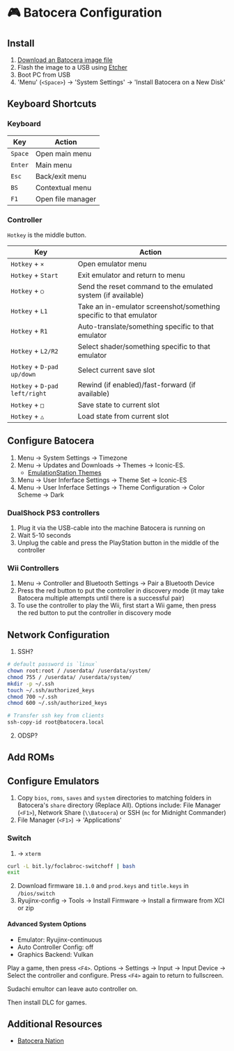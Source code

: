 # 🎮 Batocera Configuration

## Install

1. [Download an Batocera image file](https://batocera.org/#download)
2. Flash the image to a USB using [Etcher](https://etcher.balena.io/)
3. Boot PC from USB
4. 'Menu' (`<Space>`) -> 'System Settings' -> 'Install Batocera on a New Disk'

## Keyboard Shortcuts

### Keyboard

| Key     | Action                |
| ------- | --------------------- |
| `Space` | Open main menu        |
| `Enter` | Main menu             |
| `Esc`   | Back/exit menu        |
| `BS`    | Contextual menu       |
| `F1`    | Open file manager     |


### Controller

`Hotkey` is the middle button.


| Key                           | Action                                                             |
| ----------------------------- | ------------------------------------------------------------------ |
| `Hotkey` + `×`                | Open emulator menu                                                 |
| `Hotkey` + `Start`            | Exit emulator and return to menu                                   |
| `Hotkey` + `○`                | Send the reset command to the emulated system (if available)       |
| `Hotkey` + `L1`               | Take an in-emulator screenshot/something specific to that emulator |
| `Hotkey` + `R1`               | Auto-translate/something specific to that emulator                 |
| `Hotkey` + `L2/R2`            | Select shader/something specific to that emulator                  |
| `Hotkey` + `D-pad up/down`    | Select current save slot                                           |
| `Hotkey` + `D-pad left/right` | Rewind (if enabled)/fast-forward (if available)                    |
| `Hotkey` + `□`                | Save state to current slot                                         |
| `Hotkey` + `△`                | Load state from current slot                                       |


## Configure Batocera

1. Menu -> System Settings -> Timezone
2. Menu -> Updates and Downloads -> Themes -> Iconic-ES.
     - [EmulationStation Themes](https://batocera.org/themes.php)
3. Menu -> User Inferface Settings -> Theme Set -> Iconic-ES
4. Menu -> User Inferface Settings -> Theme Configuration -> Color Scheme -> Dark

### DualShock PS3 controllers

1. Plug it via the USB-cable into the machine Batocera is running on
2. Wait 5-10 seconds
3. Unplug the cable and press the PlayStation button in the middle of the controller

### Wii Controllers

1. Menu -> Controller and Bluetooth Settings -> Pair a Bluetooth Device
2. Press the red button to put the controller in discovery mode (it may take Batocera multiple attempts until there is a successful pair)
3. To use the controller to play the Wii, first start a Wii game, then press the red button to put the controller in discovery mode

## Network Configuration

1. SSH?

```bash
# default password is `linux`
chown root:root / /userdata/ /userdata/system/
chmod 755 / /userdata/ /userdata/system/
mkdir -p ~/.ssh
touch ~/.ssh/authorized_keys
chmod 700 ~/.ssh
chmod 600 ~/.ssh/authorized_keys
```

```bash
# Transfer ssh key from clients
ssh-copy-id root@batocera.local
```

2. ODSP?

## Add ROMs

## Configure Emulators

1. Copy `bios`, `roms`, `saves` and `system` directories to matching folders in Batocera's `share` directory (Replace All). Options include: File Manager (`<F1>`), Network Share (`\\Batocera`) or SSH (`mc` for Midnight Commander)
2. File Manager (`<F1>`) -> 'Applications'

### Switch

1. -> `xterm`

```bash
curl -L bit.ly/foclabroc-switchoff | bash
exit
```

2. Download firmware `18.1.0` and `prod.keys` and `title.keys` in `/bios/switch`
3. Ryujinx-config -> Tools -> Install Firmware -> Install a firmware from XCI or zip

#### Advanced System Options

- Emulator: Ryujinx-continuous
- Auto Controller Config: off
- Graphics Backend: Vulkan

Play a game, then press `<F4>`. Options -> Settings -> Input -> Input Device -> Select the controller and configure. Press `<F4>` again to return to fullscreen.

Sudachi emultor can leave auto controller on.

Then install DLC for games.

## Additional Resources

- [Batocera Nation](https://www.youtube.com/@BatoceraNation)

